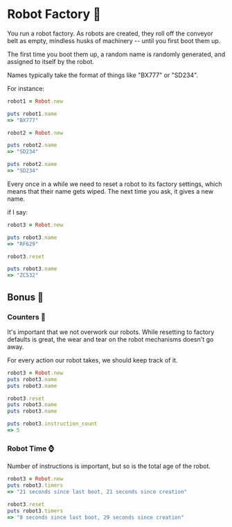 # Robot Factory 🤖

You run a robot factory. As robots are created, they roll off the conveyor belt as empty, mindless husks of machinery -- until you first boot them up.

The first time you boot them up, a random name is randomly generated, and assigned to itself by the robot.

Names typically take the format of things like "BX777" or "SD234".

For instance:

```ruby
robot1 = Robot.new

puts robot1.name
=> "BX777"

robot2 = Robot.new

puts robot2.name
=> "SD234"

puts robot2.name
=> "SD234"
```

Every once in a while we need to reset a robot to its factory settings, which means that their name gets wiped. The next time you ask, it gives a new name.

if I say:

```ruby
robot3 = Robot.new

puts robot3.name
=> "RF629"

robot3.reset

puts robot3.name
=> "ZC532"
```

## Bonus 🧯

### Counters 🔢

It's important that we not overwork our robots. While resetting to factory defaults is great, the wear and tear on the robot mechanisms doesn't go away.

For every action our robot takes, we should keep track of it.

```ruby
robot3 = Robot.new
puts robot3.name
puts robot3.name

robot3.reset
puts robot3.name
puts robot3.name

puts robot3.instruction_count
=> 5
```

### Robot Time ⌚️

Number of instructions is important, but so is the total age of the robot.

```ruby
robot3 = Robot.new
puts robot3.timers
=> "21 seconds since last boot, 21 seconds since creation"

robot3.reset
puts robot3.timers
=> "8 seconds since last boot, 29 seconds since creation"
```
